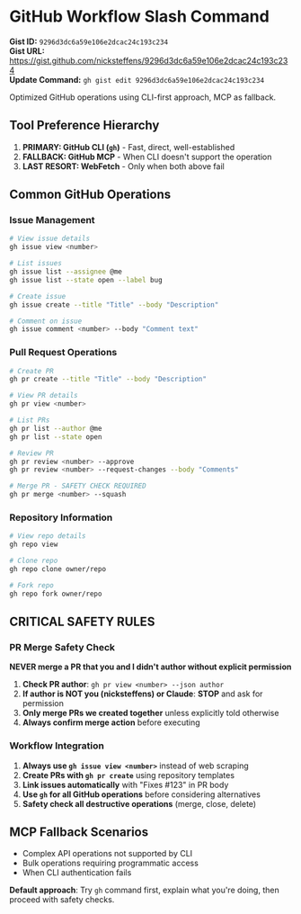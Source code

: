 # GitHub Workflow Slash Command

**Gist ID:** `9296d3dc6a59e106e2dcac24c193c234`  
**Gist URL:** https://gist.github.com/nicksteffens/9296d3dc6a59e106e2dcac24c193c234  
**Update Command:** `gh gist edit 9296d3dc6a59e106e2dcac24c193c234`

Optimized GitHub operations using CLI-first approach, MCP as fallback.

## Tool Preference Hierarchy
1. **PRIMARY: GitHub CLI (`gh`)** - Fast, direct, well-established
2. **FALLBACK: GitHub MCP** - When CLI doesn't support the operation
3. **LAST RESORT: WebFetch** - Only when both above fail

## Common GitHub Operations

### Issue Management
```bash
# View issue details
gh issue view <number>

# List issues
gh issue list --assignee @me
gh issue list --state open --label bug

# Create issue
gh issue create --title "Title" --body "Description"

# Comment on issue
gh issue comment <number> --body "Comment text"
```

### Pull Request Operations
```bash
# Create PR
gh pr create --title "Title" --body "Description"

# View PR details
gh pr view <number>

# List PRs
gh pr list --author @me
gh pr list --state open

# Review PR
gh pr review <number> --approve
gh pr review <number> --request-changes --body "Comments"

# Merge PR - SAFETY CHECK REQUIRED
gh pr merge <number> --squash
```

### Repository Information
```bash
# View repo details
gh repo view

# Clone repo
gh repo clone owner/repo

# Fork repo
gh repo fork owner/repo
```

## CRITICAL SAFETY RULES

### PR Merge Safety Check
**NEVER merge a PR that you and I didn't author without explicit permission**
1. **Check PR author**: `gh pr view <number> --json author`
2. **If author is NOT you (nicksteffens) or Claude**: **STOP** and ask for permission
3. **Only merge PRs we created together** unless explicitly told otherwise
4. **Always confirm merge action** before executing

### Workflow Integration
1. **Always use `gh issue view <number>`** instead of web scraping
2. **Create PRs with `gh pr create`** using repository templates
3. **Link issues automatically** with "Fixes #123" in PR body
4. **Use `gh` for all GitHub operations** before considering alternatives
5. **Safety check all destructive operations** (merge, close, delete)

## MCP Fallback Scenarios
- Complex API operations not supported by CLI
- Bulk operations requiring programmatic access
- When CLI authentication fails

**Default approach**: Try `gh` command first, explain what you're doing, then proceed with safety checks.
